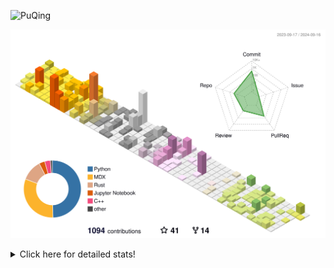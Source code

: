![PuQing](https://user-images.githubusercontent.com/27223114/171565019-9a56fae6-b08b-421f-99db-7e830da42371.png)

![](./profile-3d-contrib/profile-season-animate.svg)

<details>
<summary>Click here for detailed stats!</summary>

<!--START_SECTION:waka-->
![Lines of code](https://img.shields.io/badge/From%20Hello%20World%20I%27ve%20Written-1.4%20million%20lines%20of%20code-blue)

**🐱 My GitHub Data** 

> 📦 401.9 kB Used in GitHub's Storage 
 > 
> 🏆 506 Contributions in the Year 2024
 > 
> 🚫 Not Opted to Hire
 > 
> 📜 55 Public Repositories 
 > 
> 🔑 29 Private Repositories 
 > 
**I'm an Early 🐤** 

```text
🌞 Morning                449 commits         █░░░░░░░░░░░░░░░░░░░░░░░░   05.83 % 
🌆 Daytime                3455 commits        ███████████░░░░░░░░░░░░░░   44.90 % 
🌃 Evening                1772 commits        ██████░░░░░░░░░░░░░░░░░░░   23.03 % 
🌙 Night                  2019 commits        ███████░░░░░░░░░░░░░░░░░░   26.24 % 
```


📊 **This Week I Spent My Time On** 

```text
💬 Programming Languages: 
Browsing                 11 hrs 8 mins       ██████░░░░░░░░░░░░░░░░░░░   24.05 % 
C++                      7 hrs 29 mins       ████░░░░░░░░░░░░░░░░░░░░░   16.16 % 
Python                   6 hrs 1 min         ███░░░░░░░░░░░░░░░░░░░░░░   12.99 % 
GitHubing                5 hrs 28 mins       ███░░░░░░░░░░░░░░░░░░░░░░   11.80 % 
Searching                2 hrs 55 mins       ██░░░░░░░░░░░░░░░░░░░░░░░   06.31 % 

🔥 Editors: 
Chrome                   24 hrs 9 mins       █████████████░░░░░░░░░░░░   52.10 % 
VS Code                  20 hrs 3 mins       ███████████░░░░░░░░░░░░░░   43.28 % 
fish                     2 hrs 8 mins        █░░░░░░░░░░░░░░░░░░░░░░░░   04.62 % 

💻 Operating System: 
Mac                      26 hrs 22 mins      ██████████████░░░░░░░░░░░   56.90 % 
WSL                      19 hrs 13 mins      ██████████░░░░░░░░░░░░░░░   41.49 % 
Linux                    44 mins             ░░░░░░░░░░░░░░░░░░░░░░░░░   01.61 % 
```


<!--END_SECTION:waka-->
</details>
